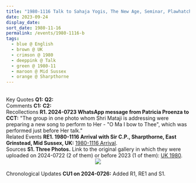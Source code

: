 ```yaml
---
title: "1980-1116 Talk to Sahaja Yogis, The New Age, Seminar, Plawhatch Hall, Plaw Hatch Lane, Sharpthorne (8 kms S of East Grinstead), Mid Sussex, UK"
date: 2023-09-24
display_date: 
sort_date: 1980-11-16
permalink: /events/1980-1116-b
tags:
  - blue @ English
  - brown @ UK
  - crimson @ 1980
  - deeppink @ Talk
  - green @ 1980-11
  - maroon @ Mid Sussex
  - orange @ Sharpthorne
---
```


<br>

<wave-list>
  <list-title color="DarkSeaGreen" width="55">Key Quotes</list-title>
  <list-item color="BlanchedAlmond" width="280"><b>Q1:</b> <i></i></list-item>
  <list-item color="Lavender" width="280"><b>Q2:</b> <i></i></list-item>
</wave-list>

<br>

<wave-list>
  <list-title color="DarkSeaGreen" width="55">Comments</list-title>
  <list-item color="BlanchedAlmond" width="280"><b>C1:</b> <i></i></list-item>
  <list-item color="Lavender" width="280"><b>C2:</b> <i></i></list-item>
</wave-list>

<br>

<wave-list>
  <list-title color="DarkSeaGreen" width="65"> Recollections</list-title>
  <list-item color="BlanchedAlmond" width="280"><b>R1. 2024-0723 WhatsApp message from Patricia Proenza to CCT:</b> "The group in one photo whom Shri Mataji is addressing were preparing a new song to perform to Her - "O Ma I bow to Thee", which was performed just before Her talk."</list-item>
</wave-list>

<br>

<wave-list>
  <list-title color="DarkSeaGreen" width="75"> Related Events</list-title>
  <list-item color="BlanchedAlmond"  width="280"><b>RE1. 1980-1116 Arrival with Sir C.P., Sharpthorne, East Grinstead, Mid Sussex, UK:</b> <a href="https://seven-teams.github.io/events/1988-1116-a">1980-1116 Arrival</a>.</list-item>  
</wave-list>

<br>

<wave-list>
  <list-title color="DarkSeaGreen" width="40">Sources</list-title>
  <list-item color="BlanchedAlmond"  width="280"><b>S1. Three Photos.</b> Link to the original gallery in which they were uploaded on 2024-0722 (2 of them) or before 2023 (1 of them): <a href="https://eternalmoments.smugmug.com/Countries/UK/1980/">UK 1980</a>.</list-item>
</wave-list>

<div style="text-align: center"><img src="https://pub-bcc3cbe9b1e94ba1ac28915f7a3900fa.r2.dev/1980-1116_Talk_to_Sahaja_Yogis_The_New_Age_Seminar_Plawhatch_Hall_Plaw_Hatch_Lane_Sharpthorne_East_Grinstead_Mid_Sussex_UK_02_(Patricia_Proenza_Collection).jpg" /></div>

<br>

<wave-list>
  <list-title color="DarkSeaGreen" width="110">Chronological Updates</list-title>
  <list-item color="BlanchedAlmond"  width="280"><b>CU1 on 2024-0726:</b> Added R1, RE1 and S1.</list-item>
</wave-list>